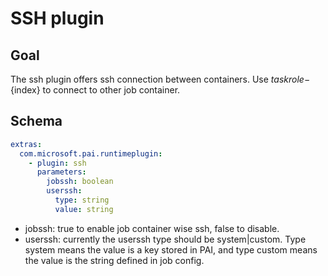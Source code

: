 # SSH plugin

## Goal
The ssh plugin offers ssh connection between containers. Use ${taskrole}-${index} to connect to other job container. 

## Schema
```yaml
extras:
  com.microsoft.pai.runtimeplugin:
    - plugin: ssh
      parameters:
        jobssh: boolean
        userssh: 
          type: string
          value: string
```
- jobssh: true to enable job container wise ssh, false to disable.
- userssh: currently the userssh type should be system|custom. Type system means the value is a key stored in PAI, and type custom means the value is the string defined in job config. 